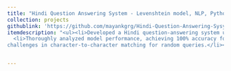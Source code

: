 ```yaml
---
title: "Hindi Question Answering System - Levenshtein model, NLP, Python"
collection: projects
githublink: 'https://github.com/mayankgrg/Hindi-Question-Answering-Sysytem'
itemdescription: "<ul><li>Developed a Hindi question-answering system using the Levenshtein model, achieving an accuracy of 93.4%.</li>
  <li>Thoroughly analyzed model performance, achieving 100% accuracy for exact matches, 90% for dissimilar queries, and addressing
challenges in character-to-character matching for random queries.</li></ul>"


---
```

